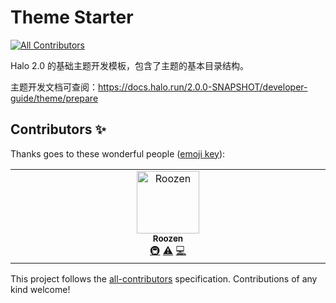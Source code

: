 # Theme Starter
<!-- ALL-CONTRIBUTORS-BADGE:START - Do not remove or modify this section -->
[![All Contributors](https://img.shields.io/badge/all_contributors-1-orange.svg?style=flat-square)](#contributors-)
<!-- ALL-CONTRIBUTORS-BADGE:END -->

Halo 2.0 的基础主题开发模板，包含了主题的基本目录结构。

主题开发文档可查阅：<https://docs.halo.run/2.0.0-SNAPSHOT/developer-guide/theme/prepare>

## Contributors ✨

Thanks goes to these wonderful people ([emoji key](https://allcontributors.org/docs/en/emoji-key)):

<!-- ALL-CONTRIBUTORS-LIST:START - Do not remove or modify this section -->
<!-- prettier-ignore-start -->
<!-- markdownlint-disable -->
<table>
  <tbody>
    <tr>
      <td align="center" valign="top" width="14.28%"><a href="http://roozen.top"><img src="https://avatars.githubusercontent.com/u/93673944?v=4?s=100" width="100px;" alt="Roozen"/><br /><sub><b>Roozen</b></sub></a><br /><a href="#infra-Roozenlz" title="Infrastructure (Hosting, Build-Tools, etc)">🚇</a> <a href="https://github.com/Roozenlz/halo-theme-aurora/commits?author=Roozenlz" title="Tests">⚠️</a> <a href="https://github.com/Roozenlz/halo-theme-aurora/commits?author=Roozenlz" title="Code">💻</a></td>
    </tr>
  </tbody>
</table>

<!-- markdownlint-restore -->
<!-- prettier-ignore-end -->

<!-- ALL-CONTRIBUTORS-LIST:END -->

This project follows the [all-contributors](https://github.com/all-contributors/all-contributors) specification. Contributions of any kind welcome!
